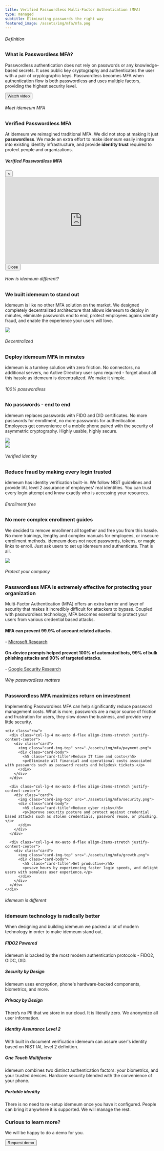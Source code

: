 ```yaml
---
title: Verified Passwordless Multi-Factor Authentication (MFA)
type: managed
subtitle: Eliminating passwords the right way
featured_image: /assets/img/mfa/mfa.png
---
```

<script src="https://unpkg.com/@lottiefiles/lottie-player@latest/dist/lottie-player.js"></script>

<!-- Definition -->
<div class="section">
  <div class="container">
    <div class="row">
      <div class="col-lg-6 mx-auto mx-auto justify-content-center d-flex flex-column">
        <h6 class="text-uppercase">Definition</h6>
        <h3 class="display-3">What is Passwordless MFA?</h3>
        <p class="lead">Passwordless authentication does not rely on passwords or any knowledge-based secrets. It uses public key cryptography and authenticates the user with a pair of cryptographic keys. Passwordless becomes MFA when authentication flow is both passwordless and uses multiple factors, providing the highest security level.</p>
      </div>
      <div class="col-lg-6 mx-auto">
          <lottie-player src="/assets/img/mfa/login.json" style="width: 100%; height: 100%;" background="transparent" speed="1" loop autoplay></lottie-player>
      </div>
    </div>
  </div>
</div>

<!-- Meet idemeum passwordless MFA -->
<div class="section bg-secondary">
  <div class="container">
    <div class="row" style="flex-wrap: wrap-reverse;">
      <div class="col-lg-6 mx-auto">
        <div class="card card-blog card-background" data-animation="zooming">
          <div class="full-background" style="background-image: url('/assets/img/mfa/video-mfa-intro.png"></div>
            <div class="card-body">
              <div class="content-bottom">
                <button type="button" class="btn btn-outline-white" data-toggle="modal" data-target="#modal-mfa"><span class="btn-inner--icon"><i class="ni ni-button-play"></i></span> Watch video</button>
              </div>
            </div>
          </div>
      </div>
      <div class="col-lg-6 mx-auto justify-content-center d-flex flex-column">
        <h6 class="text-uppercase">Meet idemeum MFA</h6>
        <h3 class="display-3">Verified Passwordless MFA</h3>
        <p class="lead">At idemeum we reimagined traditional MFA. We did not stop at making it just <strong>passwordless</strong>. We made an extra effort to make idemeum easily integrate into existing identity infrastructure, and provide <strong>identity trust</strong> required to protect people and organizations.</p>
      </div>
    </div>
  </div>
</div>

<!-- mfa intro video modal -->
<div class="modal fade bd-example-modal-lg" id="modal-mfa" tabindex="-1" role="dialog" aria-labelledby="modal-notification" aria-hidden="true">
  <div class="modal-dialog modal-success modal-dialog-centered modal-lg" role="document">
    <div class="modal-content bg-gradient-info">
      <div class="modal-header">
        <h5 class="modal-title" id="modal-title-notification">Verified Passwordless MFA</h5>
        <button type="button" class="close" data-dismiss="modal" aria-label="Close">
          <span aria-hidden="true">×</span>
        </button>
      </div>
      <div class="modal-body">
        <!-- Video explainer -->
        <style>.embed-container { position: relative; padding-bottom: 56.25%; height: 0; overflow: hidden; max-width: 100%; } .embed-container iframe, .embed-container object, .embed-container embed { position: absolute; top: 0; left: 0; width: 100%; height: 100%; }</style><div class='embed-container'><iframe id="video-mfa" src='https://www.youtube.com/embed/vroZj3XDlp8' frameborder='0' allow="accelerometer; autoplay; clipboard-write; encrypted-media; gyroscope; picture-in-picture" allowfullscreen></iframe></div>
        <!-- End of video -->
      </div>
      <div class="modal-footer">
        <button type="button" class="btn btn-secondary" data-dismiss="modal">Close</button>
      </div>
    </div>
  </div>
</div>


<!-- How is idemeum MFA different? -->
<div class="section">
  <div class="container">
    <div class="row">
      <div class="col-lg-12 mx-auto">
        <h6 class="text-uppercase">How is idemeum different?</h6>
        <h3 class="display-3">We built idemeum to stand out</h3>
        <p class="lead">idemeum is like no other MFA solution on the market. We designed completely decentralized architecture that allows idemeum to deploy in minutes, eliminate passwords end to end, protect employees agains identity fraud, and enable the experience your users will love.
        </p>
      </div>
    </div>
  </div>
</div>

<!-- Deployes in minutes -->
<div class="section">
  <div class="container">
    <div class="row" style="flex-wrap: wrap-reverse;">
      <div class="col-lg-6">
        <div class="image-container">
          <img src="./assets/img/mfa/decentralized.png">
        </div>
      </div>
      <div class="col-lg-6 d-flex justify-content-center flex-column">
        <h6 class="text-uppercase">Decentralized</h6>
        <h3 class="display-4">Deploy idemeum MFA in minutes</h3>
        <p class="lead">idemeum is a turnkey solution with zero friction. No connectors, no additional servers, no Active Directory user sync required - forget about all this hassle as idemeum is decentralized. We make it simple.
        </p>
      </div>
    </div>
  </div>
</div>

<!-- End to end passwordless -->
<div class="section">
  <div class="container">
    <div class="row">
      <div class="col-lg-6 d-flex justify-content-center flex-column">
        <h6 class="text-uppercase">100% passwordless</h6>
        <h3 class="display-4">No passwords - end to end</h3>
        <p class="lead">idemeum replaces passwords with FIDO and DID certificates. No more passwords for enrollment, no more passwords for authentication. Employees get convenience of a mobile phone paired with the security of asymmetric cryptography. Highly usable, highly secure.
        </p>
      </div>
      <div class="col-lg-6">
        <div class="image-container">
          <img src="./assets/img/mfa/passwordless.png">
        </div>
      </div>
    </div>
  </div>
</div>

<!-- Verified -->
<div class="section">
  <div class="container">
    <div class="row" style="flex-wrap: wrap-reverse;">
      <div class="col-lg-6">
        <div class="image-container">
          <img src="./assets/img/mfa/verified.png">
        </div>
      </div>
      <div class="col-lg-6 d-flex justify-content-center flex-column">
        <h6 class="text-uppercase">Verified identity</h6>
        <h3 class="display-4">Reduce fraud by making every login trusted</h3>
        <p class="lead">idemeum has identity verification built-in. We follow NIST guidelines and provide IAL level 2 assurance of employees' real identities. You can trust every login attempt and know exactly who is accessing your resources.
        </p>
      </div>
    </div>
  </div>
</div>

<!-- Enrollment free -->
<div class="section">
  <div class="container">
    <div class="row">
      <div class="col-lg-6 d-flex justify-content-center flex-column">
        <h6 class="text-uppercase">Enrollment free</h6>
        <h3 class="display-4">No more complex enrollment guides</h3>
        <p class="lead">We decided to remove enrollment all together and free you from this hassle. No more trainings, lengthy and complex manuals for employees, or insecure enrollment methods. idemeum does not need passwords, tokens, or magic links to enroll. Just ask users to set up idemeum and authenticate. That is all.
        </p>
      </div>
      <div class="col-lg-6">
        <div class="image-container">
          <img src="./assets/img/mfa/enrollmentfree.png">
        </div>
      </div>
    </div>
  </div>
</div>

<!-- Statistics -->
<div class="section bg-primary">
  <div class="container">
    <div class="row">
      <div class="col-lg-12 mx-auto">
        <h6 class="text-uppercase text-neutral">Protect your company</h6>
        <h3 class="display-3 text-neutral">Passwordless MFA is extremely effective for protecting your organization</h3>
        <p class="lead text-neutral">Multi-Factor Authentication (MFA) offers an extra barrier and layer of security that makes it incredibly difficult for attackers to bypass. Coupled with passwordless technology, MFA becomes essential to protect your users from various credential based attacks.
        </p>
    </div>
  </div>
    <div class="row">
      <div class="col-lg-4 col-12 bg-default justify-content-center flex-column d-flex">
        <h4 class="text-neutral mb-4 mt-5 ml-4 mr-4">MFA can prevent 99.9% of account related attacks.</h4>
        <p class="text-neutral mb-5 ml-4 mr-4"> - <a class="link-white" target="_blank" href="https://www.microsoft.com/security/blog/2019/08/20/one-simple-action-you-can-take-to-prevent-99-9-percent-of-account-attacks/">Microsoft Research</a></p>
      </div>
      <div class="col-lg-8 col-12 bg-info justify-content-center flex-column d-flex">
        <h4 class="text-neutral mb-4 mt-5 ml-4 mr-4"> On-device prompts helped prevent 100% of automated bots, 99% of bulk phishing attacks and 90% of targeted attacks.</h4>
        <p class="text-neutral mb-5 ml-4 mr-4"> - <a class="link-white" target="_blank" href="https://security.googleblog.com/2019/05/new-research-how-effective-is-basic.html">Google Security Research</a></p>
      </div>
    </div>
  </div>
</div>

<!-- Business benefits -->
<div class="section">
  <div class="container">
    <div class="row">
      <div class="col-lg-12 mx-auto">
        <h6 class="text-uppercase">Why passwordless matters</h6>
        <h3 class="display-3">Passwordless MFA maximizes return on investment</h3>
        <p class="lead">Implementing Passwordless MFA can help significantly reduce password management costs. What is more, passwords are a major source of friction and frustration for users, they slow down the business, and provide very little security.
        </p>
      </div>
    </div>

    <div class="row">
      <div class="col-lg-4 mx-auto d-flex align-items-stretch justify-content-center">
        <div class="card">
          <img class="card-img-top" src="./assets/img/mfa/payment.png">
          <div class="card-body">
            <h5 class="card-title">Reduce IT time and costs</h5>
            <p>Eliminate all financial and operational costs associated with passwords such as password resets and helpdesk tickets.</p>
          </div>
        </div>
      </div>

      <div class="col-lg-4 mx-auto d-flex align-items-stretch justify-content-center">
        <div class="card">
          <img class="card-img-top" src="./assets/img/mfa/security.png">
          <div class="card-body">
            <h5 class="card-title">Reduce cyber risks</h5>
            <p>Improve security posture and protect against credential based attacks such as stolen credentials, password reuse, or phishing.</p>
          </div>
        </div>
      </div>

      <div class="col-lg-4 mx-auto d-flex align-items-stretch justify-content-center">
        <div class="card">
          <img class="card-img-top" src="./assets/img/mfa/growth.png">
          <div class="card-body">
            <h5 class="card-title">Get productive</h5>
            <p>save hours by experiencing faster login speeds, and delight users with semaless user experience.</p>
          </div>
        </div>
      </div>
    </div>
  </div>
</div>


<!-- Technical features -->
<div class="section features-2 bg-secondary">
  <div class="container">
  <div class="row mb-4">
    <div class="col-lg-12 mx-auto">
      <h6 class="text-uppercase">idemeum is different</h6>
      <h3 class="display-3">idemeum technology is radically better</h3>
      <p class="lead"> When designing and building idemeum we packed a lot of modern technology in order to make idemeum stand out.
      </p>
    </div>
  </div>
    <div class="row justify-content-center">
      <div class="col-lg-10">
        <div class="row">
          <div class="col-lg-4 col-md-4">
            <div class="info text-left bg-primary shadow">
              <div class="icon icon-shape bg-gradient-white shadow rounded-circle text-primary">
                <i class="ni ni-lock-circle-open text-info"></i>
              </div>
              <h5 class="info-title text-white">FIDO2 Powered</h5>
              <p class="description">idemeum is backed by the most modern authentication protocols - FIDO2, OIDC, DID.</p>
            </div>
          </div>
          <div class="col-lg-4 col-md-4">
            <div class="info text-left bg-primary info-raised shadow">
              <div class="icon icon-shape bg-gradient-white shadow rounded-circle text-primary">
                <i class="ni ni-ui-04 text-primary"></i>
              </div>
              <h5 class="info-title text-white">Security by Design</h5>
              <p class="description">idemeum uses encryption, phone's hardware-backed components, biometrics, and more.</p>
            </div>
          </div>
          <div class="col-lg-4 col-md-4">
            <div class="info text-left bg-primary shadow">
              <div class="icon icon-shape bg-gradient-white shadow rounded-circle text-primary">
                <i class="ni ni-single-02 text-success"></i>
              </div>
              <h5 class="info-title text-white">Privacy by Design</h5>
              <p class="description">There’s no PII that we store in our cloud. It is literally zero. We anonymize all user information.</p>
            </div>
          </div>
        </div>
        <div class="row">
          <div class="col-lg-4 col-md-4">
            <div class="info text-left bg-primary shadow">
              <div class="icon icon-shape bg-gradient-white shadow rounded-circle text-primary">
                <i class="ni ni-paper-diploma text-warning"></i>
              </div>
              <h5 class="info-title text-white">Identity Assurance Level 2</h5>
              <p class="description">With built in document verification idemeum can assure user's identity based on NIST IAL level 2 definition.</p>
            </div>
          </div>
          <div class="col-lg-4 col-md-4">
            <div class="info text-left bg-primary info-raised shadow">
              <div class="icon icon-shape bg-gradient-white shadow rounded-circle text-primary">
                <i class="ni ni-active-40 text-danger"></i>
              </div>
              <h5 class="info-title text-white">One Touch Multifactor</h5>
              <p class="description">idemeum combines two distinct authentication factors: your biometrics, and your trusted devices. Hardcore security blended with the convenience of your phone.</p>
            </div>
          </div>
          <div class="col-lg-4 col-md-4">
            <div class="info text-left bg-primary shadow">
              <div class="icon icon-shape bg-gradient-white shadow rounded-circle text-primary">
                <i class="ni ni-user-run text-default"></i>
              </div>
              <h5 class="info-title text-white">Portable identity</h5>
              <p class="description">There is no need to re-setup idemeum once you have it configured. People can bring it anywhere it is supported. We will manage the rest.</p>
            </div>
          </div>
        </div>
      </div>
    </div>
  </div>
</div>

<!-- Contact us for demo -->
<div id="main" class="container mt-5">
<div class="section bg-primary">
  <div class="container">
    <div class="row">
      <div class="col-md-6 mx-auto text-center">
          <h3 class=" display-3 text-neutral">Curious to learn more?</h3>
          <p class="text-neutral">We will be happy to do a demo for you.</p>
      </div>
    </div>
    <div class="row">
      <div class="col-md-6 mx-auto text-center">
        <a href="/contact">
          <button type="submit" class="btn btn-success">Request demo</button>
        </a>
      </div>
    </div>
  </div>
</div>
</div>

<!-- Stop youtibe video in a div on click -->
<script src="/assets/js/core/jquery.min.js" type="text/javascript"></script>

<script>
  $(document).ready(function(){
      /* Get iframe src attribute value i.e. YouTube video url
      and store it in a variable */
      var url = $("#video-mfa").attr('src');
      var autoplay = "?autoplay=1"
      var res = url.concat(autoplay)

      /* Assign empty url value to the iframe src attribute when
      modal hide, which stop the video playing */
      $("#modal-mfa").on('hide.bs.modal', function(){
          $("#video-mfa").attr('src', '');
      });

      /* Assign the initially stored url back to the iframe src
      attribute when modal is displayed again */
      $("#modal-mfa").on('show.bs.modal', function(){
          $("#video-mfa").attr('src', res);
      });
  });
</script>
